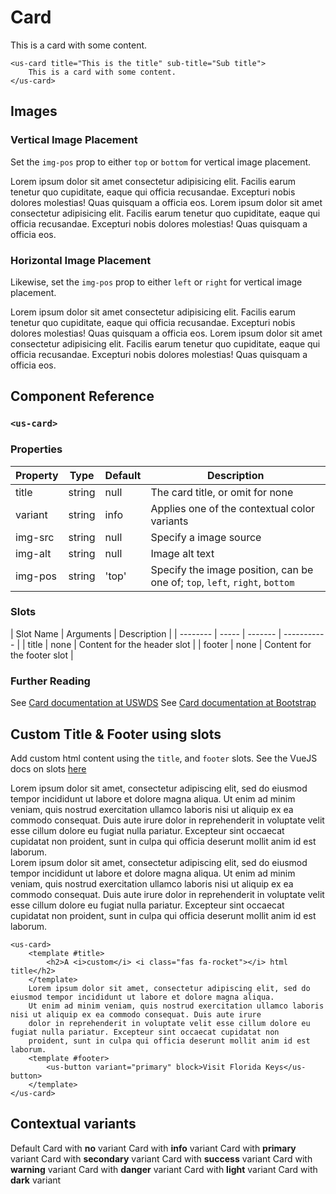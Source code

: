 # Card

<div class="mt-3 mb-3" style="width: 18rem;">
    <us-card title="This is the title" sub-title="Sub title" class="mb-2">This is a card with some content.</us-card>
</div>

```vue
<us-card title="This is the title" sub-title="Sub title">
    This is a card with some content.
</us-card>
```

## Images

### Vertical Image Placement

Set the `img-pos` prop to either `top` or `bottom` for vertical image placement.

<div class="mt-3 mb-3">    
    <us-row gutter="3">
        <us-col>
            <us-card 
                title="Card with media" 
                img-src="https://designsystem.digital.gov/img/introducing-uswds-2-0/built-to-grow--alt.jpg"
                img-pos="top"
            >
                Lorem ipsum dolor sit amet consectetur adipisicing elit. Facilis earum tenetur quo cupiditate, eaque qui officia recusandae. Excepturi nobis dolores molestias! Quas quisquam a officia eos.
                <template #footer>
                    <us-button variant="primary" block>Visit Florida Keys</us-button>
                </template>
            </us-card>         
        </us-col>
        <us-col>
            <us-card 
                title="Card with media" 
                img-src="https://designsystem.digital.gov/img/introducing-uswds-2-0/built-to-grow--alt.jpg"
                img-pos="bottom"
            >
                Lorem ipsum dolor sit amet consectetur adipisicing elit. Facilis earum tenetur quo cupiditate, eaque qui officia recusandae. Excepturi nobis dolores molestias! Quas quisquam a officia eos.
                <template #footer>
                    <us-button variant="primary" block>Visit Florida Keys</us-button>
                </template>
            </us-card>           
        </us-col>
    </us-row>  
</div>

### Horizontal Image Placement

Likewise, set the `img-pos` prop to either `left` or `right` for vertical image placement.

<div class="mt-3 mb-3">
    <us-row>
        <us-col>
            <us-card 
                title="Card with media" 
                subTitle="Image Left"
                img-src="https://www.fillmurray.com/640/360"
                img-pos="left"
            >
                Lorem ipsum dolor sit amet consectetur adipisicing elit. Facilis earum tenetur quo cupiditate, eaque qui officia recusandae. Excepturi nobis dolores molestias! Quas quisquam a officia eos.
                <template #footer>
                    <us-button variant="primary" block>Visit Florida Keys</us-button>
                </template>
            </us-card>           
        </us-col>
        <us-col>
            <us-card 
                title="Card with media" 
                subTitle="Image Right"
                img-src="https://www.fillmurray.com/640/360"
                img-pos="right"
            >
                <template #header>
                    Flag Card
                </template>
                Lorem ipsum dolor sit amet consectetur adipisicing elit. Facilis earum tenetur quo cupiditate, eaque qui officia recusandae. Excepturi nobis dolores molestias! Quas quisquam a officia eos.
                <template #footer>
                    <us-button variant="primary" block>Visit Florida Keys</us-button>
                </template>
            </us-card>         
        </us-col>
    </us-row>
</div>


## Component Reference

### `<us-card>`

### Properties 

| Property | Type  | Default | Description |
| -------- | ----- | ------- | ----------- | 
| title  | string | null | The card title, or omit for none |
| variant  | string | info | Applies one of the contextual color variants |
| img-src | string | null | Specify a image source |
| img-alt | string | null | Image alt text | 
| img-pos | string | 'top' | Specify the image position, can be one of; `top`, `left`, `right`, `bottom`|

### Slots

| Slot Name | Arguments | Description |
| -------- | ----- | ------- | ----------- | 
| title  | none | Content for the header slot |
| footer  | none | Content for the footer slot |

### Further Reading

See [Card documentation at USWDS](https://designsystem.digital.gov/components/card/)
See [Card documentation at Bootstrap](https://getbootstrap.com/docs/5.1/components/card/)







## Custom Title & Footer using slots

Add custom html content using the `title`, and  `footer` slots. See the VueJS docs on slots [here](https://vuejs.org/v2/guide/components-slots.html)

<div class="mt-3 mb-3">
    <us-card class="m-2" title="This is a card with a custom footer">
        Lorem ipsum dolor sit amet, consectetur adipiscing elit, sed do eiusmod tempor incididunt ut labore et dolore magna aliqua. 
        Ut enim ad minim veniam, quis nostrud exercitation ullamco laboris nisi ut aliquip ex ea commodo consequat. Duis aute irure 
        dolor in reprehenderit in voluptate velit esse cillum dolore eu fugiat nulla pariatur. Excepteur sint occaecat cupidatat non 
        proident, sunt in culpa qui officia deserunt mollit anim id est laborum.
        <template #footer>
            <us-button variant="primary" block>Visit Florida Keys</us-button>
        </template>
    </us-card>
</div>

<div class="mt-3 mb-3">
    <us-card class="m-2">
        <template #title>
            <h2>A <i>custom</i> <i class="fas fa-rocket"></i> html title</h2>
        </template>
        Lorem ipsum dolor sit amet, consectetur adipiscing elit, sed do eiusmod tempor incididunt ut labore et dolore magna aliqua. 
        Ut enim ad minim veniam, quis nostrud exercitation ullamco laboris nisi ut aliquip ex ea commodo consequat. Duis aute irure 
        dolor in reprehenderit in voluptate velit esse cillum dolore eu fugiat nulla pariatur. Excepteur sint occaecat cupidatat non 
        proident, sunt in culpa qui officia deserunt mollit anim id est laborum.
        <template #footer>
            <us-button variant="primary" block>Visit Florida Keys</us-button>
        </template>
    </us-card>
</div>

```vue
<us-card>
    <template #title>
        <h2>A <i>custom</i> <i class="fas fa-rocket"></i> html title</h2>
    </template>
    Lorem ipsum dolor sit amet, consectetur adipiscing elit, sed do eiusmod tempor incididunt ut labore et dolore magna aliqua. 
    Ut enim ad minim veniam, quis nostrud exercitation ullamco laboris nisi ut aliquip ex ea commodo consequat. Duis aute irure 
    dolor in reprehenderit in voluptate velit esse cillum dolore eu fugiat nulla pariatur. Excepteur sint occaecat cupidatat non 
    proident, sunt in culpa qui officia deserunt mollit anim id est laborum.
    <template #footer>
        <us-button variant="primary" block>Visit Florida Keys</us-button>
    </template>
</us-card>
```




## Contextual variants

<div class="mt-3 mb-3">
    <us-card title="A basic card" class="my-2 " style="width: 18rem;">Default Card with <strong>no</strong> variant</us-card>
    <us-card title="A info card" variant="info" class="my-2 " style="width: 18rem;">Card with <strong>info</strong> variant</us-card>
    <us-card title="A primary card" variant="primary" class="my-2 " style="width: 18rem;">Card with <strong>primary</strong> variant</us-card>
    <us-card title="A secondary card" variant="secondary" class="my-2 " style="width: 18rem;">Card with <strong>secondary</strong> variant</us-card>
    <us-card title="A success card" variant="success" class="my-2 " style="width: 18rem;">Card with <strong>success</strong> variant</us-card>
    <us-card title="A warning card" variant="warning" class="my-2 " style="width: 18rem;">Card with <strong>warning</strong> variant</us-card>
    <us-card title="A danger card" variant="danger" class="my-2 " style="width: 18rem;">Card with <strong>danger</strong> variant</us-card>
    <us-card title="A light card" variant="light" class="my-2 " style="width: 18rem;">Card with <strong>light</strong> variant</us-card>
    <us-card title="A dark card" variant="dark" class="my-2 " style="width: 18rem;">Card with <strong>dark</strong> variant</us-card>
</div>

